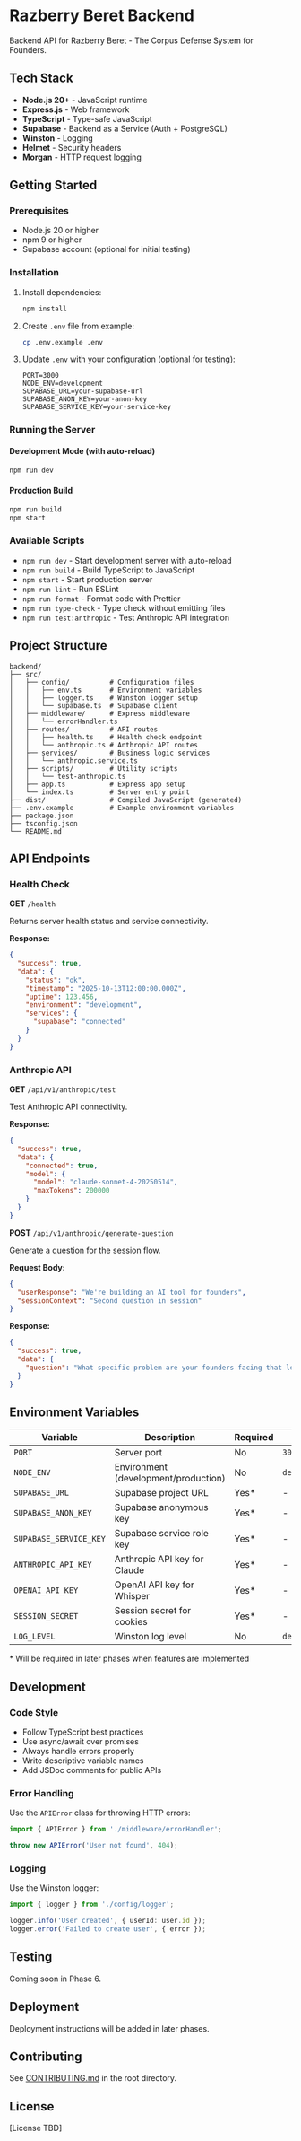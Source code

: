 # Razberry Beret Backend

Backend API for Razberry Beret - The Corpus Defense System for Founders.

## Tech Stack

- **Node.js 20+** - JavaScript runtime
- **Express.js** - Web framework
- **TypeScript** - Type-safe JavaScript
- **Supabase** - Backend as a Service (Auth + PostgreSQL)
- **Winston** - Logging
- **Helmet** - Security headers
- **Morgan** - HTTP request logging

## Getting Started

### Prerequisites

- Node.js 20 or higher
- npm 9 or higher
- Supabase account (optional for initial testing)

### Installation

1. Install dependencies:
   ```bash
   npm install
   ```

2. Create `.env` file from example:
   ```bash
   cp .env.example .env
   ```

3. Update `.env` with your configuration (optional for testing):
   ```env
   PORT=3000
   NODE_ENV=development
   SUPABASE_URL=your-supabase-url
   SUPABASE_ANON_KEY=your-anon-key
   SUPABASE_SERVICE_KEY=your-service-key
   ```

### Running the Server

#### Development Mode (with auto-reload)
```bash
npm run dev
```

#### Production Build
```bash
npm run build
npm start
```

### Available Scripts

- `npm run dev` - Start development server with auto-reload
- `npm run build` - Build TypeScript to JavaScript
- `npm start` - Start production server
- `npm run lint` - Run ESLint
- `npm run format` - Format code with Prettier
- `npm run type-check` - Type check without emitting files
- `npm run test:anthropic` - Test Anthropic API integration

## Project Structure

```
backend/
├── src/
│   ├── config/          # Configuration files
│   │   ├── env.ts       # Environment variables
│   │   ├── logger.ts    # Winston logger setup
│   │   └── supabase.ts  # Supabase client
│   ├── middleware/      # Express middleware
│   │   └── errorHandler.ts
│   ├── routes/          # API routes
│   │   ├── health.ts    # Health check endpoint
│   │   └── anthropic.ts # Anthropic API routes
│   ├── services/        # Business logic services
│   │   └── anthropic.service.ts
│   ├── scripts/         # Utility scripts
│   │   └── test-anthropic.ts
│   ├── app.ts           # Express app setup
│   └── index.ts         # Server entry point
├── dist/                # Compiled JavaScript (generated)
├── .env.example         # Example environment variables
├── package.json
├── tsconfig.json
└── README.md
```

## API Endpoints

### Health Check

**GET** `/health`

Returns server health status and service connectivity.

**Response:**
```json
{
  "success": true,
  "data": {
    "status": "ok",
    "timestamp": "2025-10-13T12:00:00.000Z",
    "uptime": 123.456,
    "environment": "development",
    "services": {
      "supabase": "connected"
    }
  }
}
```

### Anthropic API

**GET** `/api/v1/anthropic/test`

Test Anthropic API connectivity.

**Response:**
```json
{
  "success": true,
  "data": {
    "connected": true,
    "model": {
      "model": "claude-sonnet-4-20250514",
      "maxTokens": 200000
    }
  }
}
```

**POST** `/api/v1/anthropic/generate-question`

Generate a question for the session flow.

**Request Body:**
```json
{
  "userResponse": "We're building an AI tool for founders",
  "sessionContext": "Second question in session"
}
```

**Response:**
```json
{
  "success": true,
  "data": {
    "question": "What specific problem are your founders facing that led you to build this?"
  }
}
```

## Environment Variables

| Variable | Description | Required | Default |
|----------|-------------|----------|---------|
| `PORT` | Server port | No | `3000` |
| `NODE_ENV` | Environment (development/production) | No | `development` |
| `SUPABASE_URL` | Supabase project URL | Yes* | - |
| `SUPABASE_ANON_KEY` | Supabase anonymous key | Yes* | - |
| `SUPABASE_SERVICE_KEY` | Supabase service role key | Yes* | - |
| `ANTHROPIC_API_KEY` | Anthropic API key for Claude | Yes* | - |
| `OPENAI_API_KEY` | OpenAI API key for Whisper | Yes* | - |
| `SESSION_SECRET` | Session secret for cookies | Yes* | - |
| `LOG_LEVEL` | Winston log level | No | `debug` |

\* Will be required in later phases when features are implemented

## Development

### Code Style

- Follow TypeScript best practices
- Use async/await over promises
- Always handle errors properly
- Write descriptive variable names
- Add JSDoc comments for public APIs

### Error Handling

Use the `APIError` class for throwing HTTP errors:

```typescript
import { APIError } from './middleware/errorHandler';

throw new APIError('User not found', 404);
```

### Logging

Use the Winston logger:

```typescript
import { logger } from './config/logger';

logger.info('User created', { userId: user.id });
logger.error('Failed to create user', { error });
```

## Testing

Coming soon in Phase 6.

## Deployment

Deployment instructions will be added in later phases.

## Contributing

See [CONTRIBUTING.md](../CONTRIBUTING.md) in the root directory.

## License

[License TBD]

